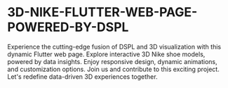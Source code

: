 # 3D-NIKE-FLUTTER-WEB-PAGE-POWERED-BY-DSPL
Experience the cutting-edge fusion of DSPL and 3D visualization with this dynamic Flutter web page. Explore interactive 3D Nike shoe models, powered by data insights. Enjoy responsive design, dynamic animations, and customization options. Join us and contribute to this exciting project. Let's redefine data-driven 3D experiences together.
